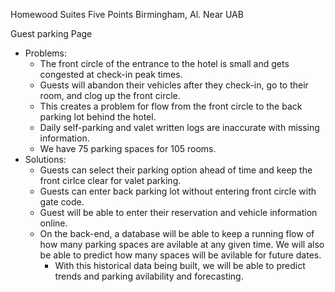 Homewood Suites Five Points Birmingham, Al. Near UAB 

Guest parking Page

* Problems:
    - The front circle of the entrance to the hotel is small and gets congested at check-in peak times.
    - Guests will abandon their vehicles after they check-in, go to their room, and clog up the front circle.
    - This creates a problem for flow from the front circle to the back parking lot behind the hotel.
    - Daily self-parking and valet written logs are inaccurate with missing information.
    - We have 75 parking spaces for 105 rooms. 
* Solutions:
    - Guests can select their parking option ahead of time and keep the front cirlce clear for valet parking.
    - Guests can enter back parking lot without entering front circle with gate code.
    - Guest will be able to enter their reservation and vehicle information online. 
    - On the back-end, a database will be able to keep a running flow of how many parking spaces are avilable at 
        any given time.  We will also be able to predict how many spaces will be avilable for future dates.
        - With this historical data being built, we will be able to predict trends and parking avilability and forecasting.
        